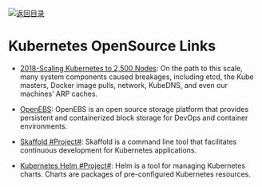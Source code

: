 [![返回目录](https://user-images.githubusercontent.com/5803001/38079637-ff0abcf0-3371-11e8-9b76-ad651620afc7.jpg)](https://github.com/wxyyxc1992/Awesome-Links)

# Kubernetes OpenSource Links

* [2018-Scaling Kubernetes to 2,500 Nodes](https://parg.co/Uke): On the path to this scale, many system components caused breakages, including etcd, the Kube masters, Docker image pulls, network, KubeDNS, and even our machines’ ARP caches.

* [OpenEBS](https://www.openebs.io/): OpenEBS is an open source storage platform that provides persistent and containerized block storage for DevOps and container environments.

* [Skaffold #Project#](https://github.com/GoogleCloudPlatform/skaffold): Skaffold is a command line tool that facilitates continuous development for Kubernetes applications.

* [Kubernetes Helm #Project#](https://github.com/kubernetes/helm): Helm is a tool for managing Kubernetes charts. Charts are packages of pre-configured Kubernetes resources.
